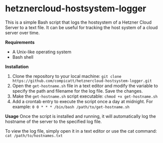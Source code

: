 # hetznercloud-hostsystem-logger
This is a simple Bash script that logs the hostsystem of a Hetzner Cloud Server to a text file. It can be useful for tracking the host system of a cloud server over time.

**Requirements**
- A Unix-like operating system
- Bash shell

**Installation**
1. Clone the repository to your local machine:
    `git clone https://github.com/compicatt/hetznercloud-hostsystem-logger.git`
2. Open the `get-hostname.sh` file in a text editor and modify the variable to specify the path and filename for the log file. Save the changes.
3. Make the `get-hostname.sh` script executable:
`chmod +x get-hostname.sh`
4. Add a crontab entry to execute the script once a day at midnight. For example:
`0 0 * * * /bin/bash /path/to/get-hostname.sh`

**Usage**
Once the script is installed and running, it will automatically log the hostname of the server to the specified log file.

To view the log file, simply open it in a text editor or use the cat command:
`cat /path/to/hostnames.txt`